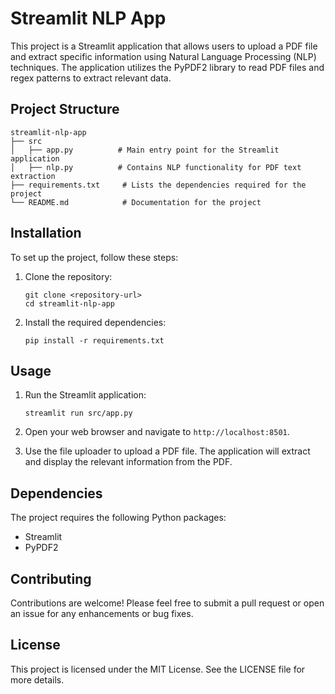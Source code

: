 # Streamlit NLP App

This project is a Streamlit application that allows users to upload a PDF file and extract specific information using Natural Language Processing (NLP) techniques. The application utilizes the PyPDF2 library to read PDF files and regex patterns to extract relevant data.

## Project Structure

```
streamlit-nlp-app
├── src
│   ├── app.py          # Main entry point for the Streamlit application
│   ├── nlp.py          # Contains NLP functionality for PDF text extraction
├── requirements.txt     # Lists the dependencies required for the project
└── README.md            # Documentation for the project
```

## Installation

To set up the project, follow these steps:

1. Clone the repository:
   ```
   git clone <repository-url>
   cd streamlit-nlp-app
   ```

2. Install the required dependencies:
   ```
   pip install -r requirements.txt
   ```

## Usage

1. Run the Streamlit application:
   ```
   streamlit run src/app.py
   ```

2. Open your web browser and navigate to `http://localhost:8501`.

3. Use the file uploader to upload a PDF file. The application will extract and display the relevant information from the PDF.

## Dependencies

The project requires the following Python packages:

- Streamlit
- PyPDF2

## Contributing

Contributions are welcome! Please feel free to submit a pull request or open an issue for any enhancements or bug fixes.

## License

This project is licensed under the MIT License. See the LICENSE file for more details.